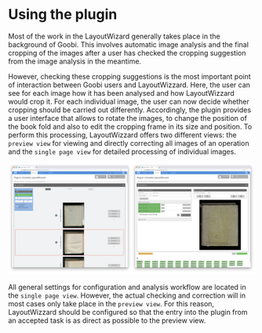 # Using the plugin

Most of the work in the LayoutWizard generally takes place in the background of Goobi. This involves automatic image analysis and the final cropping of the images after a user has checked the cropping suggestion from the image analysis in the meantime.

However, checking these cropping suggestions is the most important point of interaction between Goobi users and LayoutWizzard. Here, the user can see for each image how it has been analysed and how LayoutWizzard would crop it. For each individual image, the user can now decide whether cropping should be carried out differently. Accordingly, the plugin provides a user interface that allows to rotate the images, to change the position of the book fold and also to edit the cropping frame in its size and position. To perform this processing, LayoutWizzard offers two different views: the `preview view` for viewing and directly correcting all images of an operation and the `single page view` for detailed processing of individual images.

![Preview view and single page view in comparison](../../../.gitbook/assets/layoutwizzard_views.png)

All general settings for configuration and analysis workflow are located in the `single page view`. However, the actual checking and correction will in most cases only take place in the `preview view`. For this reason, LayoutWizzard should be configured so that the entry into the plugin from an accepted task is as direct as possible to the preview view.

